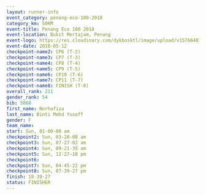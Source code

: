 ```yaml
--- 
layout: runner-info 
event_category: penang-eco-100-2018 
category_km: 50KM 
event-title: Penang Eco 100 2018 
event-location: Bukit Mertajam, Penang 
event-logo: https://res.cloudinary.com/dykbosktl/image/upload/v1576648106/Logo/Logo_lovxhg.jpg 
event-date: 2018-05-12 
checkpoint-name2: CP6 (T-2) 
checkpoint-name3: CP7 (T-3) 
checkpoint-name4: CP8 (T-4) 
checkpoint-name5: CP9 (T-5) 
checkpoint-name6: CP10 (T-6) 
checkpoint-name7: CP11 (T-7) 
checkpoint-name8: FINISH (T-8) 
overall_rank: 211
gender_rank: 54
bib: 5068
first_name: Norhafiza
last_name: Binti Mohd Yusoff
gender: F
team_name: 
start: Sun, 01-00-00 am
checkpoint2: Sun, 03-20-08 am
checkpoint3: Sun, 07-27-02 am
checkpoint4: Sun, 09-21-35 am
checkpoint5: Sun, 12-27-18 pm
checkpoint6: 
checkpoint7: Sun, 04-45-22 pm
checkpoint8: Sun, 07-39-27 pm
finish: 18-39-27
status: FINISHER
--- 
```

